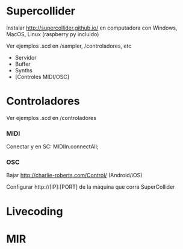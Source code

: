 # Supercollider

Instalar http://supercollider.github.io/ en computadora con Windows, MacOS, Linux (raspberry py incluido)

Ver ejemplos .scd en /sampler, /controladores, etc

* Servidor
* Buffer
* Synths
* [Controles MIDI/OSC]

# Controladores

Ver ejemplos .scd en /controladores

### MIDI

Conectar y en SC: MIDIIn.connectAll;

### OSC

Bajar http://charlie-roberts.com/Control/ (Android/iOS)

Configurar http://[IP]:[PORT] de la máquina que corra SuperCollider

# Livecoding

# MIR
